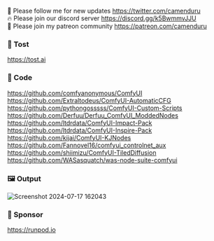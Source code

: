 🐣 Please follow me for new updates https://twitter.com/camenduru <br />
🔥 Please join our discord server https://discord.gg/k5BwmmvJJU <br />
🥳 Please join my patreon community https://patreon.com/camenduru <br />

###  🥪 Tost
https://tost.ai

### 🧬 Code
https://github.com/comfyanonymous/ComfyUI <br />
https://github.com/Extraltodeus/ComfyUI-AutomaticCFG <br />
https://github.com/pythongosssss/ComfyUI-Custom-Scripts <br />
https://github.com/Derfuu/Derfuu_ComfyUI_ModdedNodes <br />
https://github.com/ltdrdata/ComfyUI-Impact-Pack <br />
https://github.com/ltdrdata/ComfyUI-Inspire-Pack <br />
https://github.com/kijai/ComfyUI-KJNodes <br />
https://github.com/Fannovel16/comfyui_controlnet_aux <br />
https://github.com/shiimizu/ComfyUI-TiledDiffusion <br />
https://github.com/WASasquatch/was-node-suite-comfyui <br />

### 🖼 Output
![Screenshot 2024-07-17 162043](https://github.com/user-attachments/assets/df801ee2-8dca-427e-88a4-bc151f716a6f)

### 🏢 Sponsor
https://runpod.io
